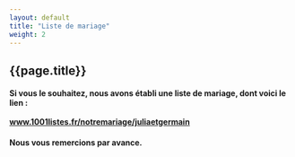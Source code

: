 ```yaml
---
layout: default
title: "Liste de mariage"
weight: 2
---
```


## {{page.title}}


#### Si vous le souhaitez, nous avons établi une liste de mariage, dont voici le lien :<br/><br/><a href="https://www.1001listes.fr/notremariage/juliaetgermain">www.1001listes.fr/notremariage/juliaetgermain</a><br/>
#### Nous vous remercions par avance.
